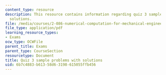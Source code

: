 ```yaml
---
content_type: resource
description: This resource contains information regarding quiz 3 sample problems with
  solutions.
file: /media/courses/2-086-numerical-computation-for-mechanical-engineers-fall-2012/6b7c4883b61358d63198615055ffb456_MIT2_086F12_quiz3_samples.pdf
file_type: application/pdf
learning_resource_types:
- Exams
ocw_type: OCWFile
parent_title: Exams
parent_type: CourseSection
resourcetype: Document
title: Quiz 3 sample problems with solutions
uid: 6b7c4883-b613-58d6-3198-615055ffb456
---
```

